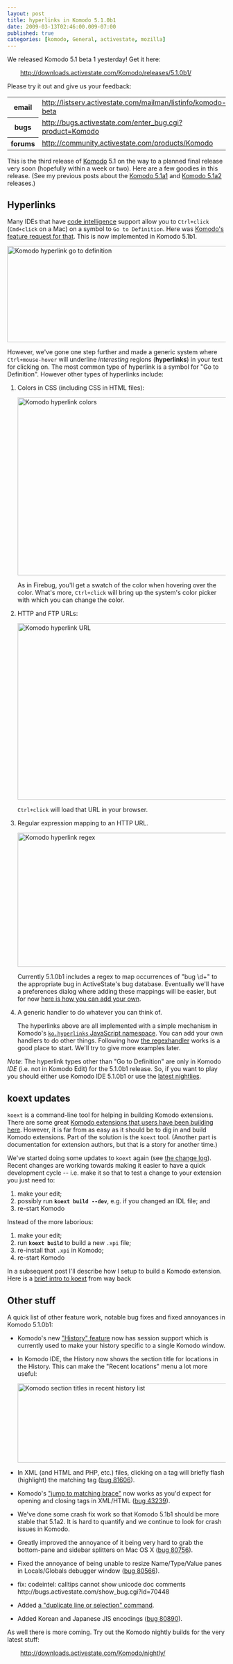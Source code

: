 ```yaml
---
layout: post
title: hyperlinks in Komodo 5.1.0b1
date: 2009-03-13T02:46:00.009-07:00
published: true
categories: [komodo, General, activestate, mozilla]
---
```


<p>We released Komodo 5.1 beta 1 yesterday! Get it here:</p><div style="margin-left: 30px;"><a href="http://downloads.activestate.com/Komodo/releases/5.1.0b1/">http://downloads.activestate.com/Komodo/releases/5.1.0b1/</a></div><p>Please try it out and give us your feedback:</p><table class="attrlist"><tr><th>email</th><td><a href="http://listserv.activestate.com/mailman/listinfo/komodo-beta">http://listserv.activestate.com/mailman/listinfo/komodo-beta</a></td></tr>
<tr><th>bugs</th><td><a href="http://bugs.activestate.com/enter_bug.cgi?product=Komodo">http://bugs.activestate.com/enter_bug.cgi?product=Komodo</a></td></tr>
<tr><th>forums</th><td><a href="http://community.activestate.com/products/Komodo">http://community.activestate.com/products/Komodo</a></td></tr>
</table><p>This is the third release of <a href="http://www.activestate.com/komodo/">Komodo</a> 5.1 on the way to a planned final release very soon (hopefully within a week or two). Here are a few goodies in this release. (See my previous posts about the <a href="http://trentmick.blogspot.com/2009/02/history-feature-in-komodo-510-alpha-1_7169.html">Komodo 5.1a1</a> and <a href="http://trentmick.blogspot.com/2009/02/find-highlighting-and-linuxx8664_5771.html">Komodo 5.1a2</a> releases.)</p><h2>Hyperlinks</h2><p>Many IDEs that have <a href="http://docs.activestate.com/komodo/5.0/codeintel.html">code intelligence</a> support allow you to <code>Ctrl+click</code> (<code>Cmd+click</code> on a Mac) on a symbol to <code>Go to Definition</code>. Here was <a href="http://bugs.activestate.com/show_bug.cgi?id=76721">Komodo's feature request for that</a>. This is now implemented in Komodo 5.1b1.</p><p><a href="https://www.flickr.com/photos/trento/3351188279/" title="Komodo hyperlink go to definition by trento, on Flickr"><img src="//farm4.static.flickr.com/3633/3351188279_2fecb4ab17_o.png" width="619" height="221" alt="Komodo hyperlink go to definition" /></a></p><p>However, we've gone one step further and made a generic system where <code>Ctrl+mouse-hover</code> will underline <em>interesting</em> regions (<strong>hyperlinks</strong>) in your text for clicking on. The most common type of hyperlink is a symbol for "Go to Definition". However other types of hyperlinks include:</p><ol><li><p>Colors in CSS (including CSS in HTML files):</p><p><a href="https://www.flickr.com/photos/trento/3352004518/" title="Komodo hyperlink colors by trento, on Flickr"><img src="//farm4.static.flickr.com/3468/3352004518_c2eaeacf12_o.png" width="750" height="409" alt="Komodo hyperlink colors" /></a></p><p>As in Firebug, you'll get a swatch of the color when hovering over the color. What's more, <code>Ctrl+click</code> will bring up the system's color picker with which you can change the color.</p></li>
<li><p>HTTP and FTP URLs:</p><p><a href="https://www.flickr.com/photos/trento/3351178023/" title="Komodo hyperlink URL by trento, on Flickr"><img src="//farm4.static.flickr.com/3653/3351178023_b5b199f084_o.png" width="626" height="406" alt="Komodo hyperlink URL" /></a></p><p><code>Ctrl+click</code> will load that URL in your browser.</p></li>
<li><p>Regular expression mapping to an HTTP URL.</p><p><a href="https://www.flickr.com/photos/trento/3352014612/" title="Komodo hyperlink regex by trento, on Flickr"><img src="//farm4.static.flickr.com/3615/3352014612_e32aa7eeed_o.png" width="576" height="308" alt="Komodo hyperlink regex" /></a></p><p>Currently 5.1.0b1 includes a regex to map occurrences of "bug \d+" to the appropriate bug in ActiveState's bug database. Eventually we'll have a preferences dialog where adding these mappings will be easier, but for now <a href="http://community.activestate.com/adding-komodo-hyperlink-handler">here is how you can add your own</a>.</p></li>
<li><p>A generic handler to do whatever you can think of.</p><p>The hyperlinks above are all implemented with a simple mechanism in Komodo's <a href="http://grok.openkomodo.com/source/xref/openkomodo/trunk/src/chrome/komodo/content/hyperlinks/hyperlinks.js#37"><code>ko.hyperlinks</code> JavaScript namespace</a>. You can add your own handlers to do other things. Following how <a href="http://grok.openkomodo.com/source/xref/openkomodo/trunk/src/chrome/komodo/content/hyperlinks/regexhandler.js#37">the regexhandler</a> works is a good place to start. We'll try to give more examples later.</p></li>
</ol><p><em>Note</em>: The hyperlink types other than "Go to Definition" are only in Komodo <em>IDE</em> (i.e. not in Komodo Edit) for the 5.1.0b1 release. So, if you want to play you should either use Komodo IDE 5.1.0b1 or use the <a href="http://downloads.activestate.com/Komodo/nightly/">latest nightlies</a>.</p><h2>koext updates</h2><p><code>koext</code> is a command-line tool for helping in building Komodo extensions. There are some great <a href="http://community.activestate.com/addons">Komodo extensions that users have been building here</a>. However, it is far from as easy as it should be to dig in and build Komodo extensions. Part of the solution is the <code>koext</code> tool. (Another part is documentation for extension authors, but that is a story for another time.)</p><p>We've started doing some updates to <code>koext</code> again (see <a href="http://grok.openkomodo.com/source/xref/openkomodo/trunk/src/sdk/CHANGELOG.txt">the change log</a>). Recent changes are working towards making it easier to have a quick development cycle -- i.e. make it so that to test a change to your extension you just need to:</p><ol><li>make your edit;</li>
<li>possibly run <strong><code>koext build --dev</code></strong>, e.g. if you changed an IDL file; and</li>
<li>re-start Komodo</li>
</ol><p>Instead of the more laborious:</p><ol><li>make your edit;</li>
<li>run <strong><code>koext build</code></strong> to build a new <code>.xpi</code> file;</li>
<li>re-install that <code>.xpi</code> in Komodo;</li>
<li>re-start Komodo</li>
</ol><p>In a subsequent post I'll describe how I setup to build a Komodo extension. Here is a <a href="http://trentmick.blogspot.com/2007/09/intro-to-komodo-extensions_8939.html">brief intro to koext</a> from way back</p><h2>Other stuff</h2><p>A quick list of other feature work, notable bug fixes and fixed annoyances in Komodo 5.1.0b1:</p><ul><li><p>Komodo's new <a href="http://trentm.com/blog/archives/2009/02/04/history-feature-in-komodo-510-alpha-1/">"History" feature</a> now has session support which is currently used to make your history specific to a single Komodo window.</p></li>
<li><p>In Komodo IDE, the History now shows the section title for locations in the History. This can make the "Recent locations" menu a lot more useful:</p><p><a href="https://www.flickr.com/photos/trento/3352004444/" title="Komodo section titles in recent history list by trento, on Flickr"><img src="//farm4.static.flickr.com/3643/3352004444_fbf864d371.jpg" width="500" height="182" alt="Komodo section titles in recent history list" /></a></p></li>
<li><p>In XML (and HTML and PHP, etc.) files, clicking on a tag will briefly flash (highlight) the matching tag (<a href="http://bugs.activestate.com/show_bug.cgi?id=81606">bug 81606</a>).</p></li>
<li><p>Komodo's <a href="http://docs.activestate.com/komodo/5.1/editor.html#matching_brace">"jump to matching brace"</a> now works as you'd expect for opening and closing tags in XML/HTML (<a href="http://bugs.activestate.com/show_bug.cgi?id=43239">bug 43239</a>).</p></li>
<li><p>We've done some crash fix work so that Komodo 5.1b1 should be more stable that 5.1a2. It is hard to quantify and we continue to look for crash issues in Komodo.</p></li>
<li><p>Greatly improved the annoyance of it being very hard to grab the bottom-pane and sidebar splitters on Mac OS X (<a href="http://bugs.activestate.com/show_bug.cgi?id=80756">bug 80756</a>).</p></li>
<li><p>Fixed the annoyance of being unable to resize Name/Type/Value panes in Locals/Globals debugger window (<a href="http://bugs.activestate.com/show_bug.cgi?id=80566">bug 80566</a>).</p></li>
<li><p>fix: codeintel: calltips cannot show unicode doc comments http://bugs.activestate.com/show_bug.cgi?id=70448</p></li>
<li><p>Added <a href="http://trentmick.blogspot.com/2009/02/line-or-selection-in-komodo_2909.html">a "duplicate line or selection" command</a>.</p></li>
<li><p>Added Korean and Japanese JIS encodings (<a href="http://bugs.activestate.com/show_bug.cgi?id=80890">bug 80890</a>).</p></li>
</ul><p>As well there is more coming. Try out the Komodo nightly builds for the very latest stuff:</p><div style="margin-left: 30px;"><a href="http://downloads.activestate.com/Komodo/nightly/">http://downloads.activestate.com/Komodo/nightly/</a></div>
